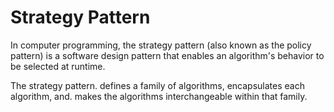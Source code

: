 # Strategy Pattern

In computer programming, the strategy pattern (also known as the policy pattern) is a software design pattern that enables an algorithm's behavior to be selected at runtime. 

The strategy pattern. defines a family of algorithms, encapsulates each algorithm, and. makes the algorithms interchangeable within that family.
